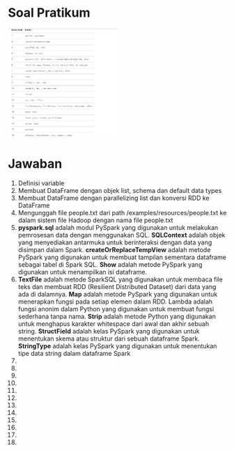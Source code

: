 <h1>Soal Pratikum</h1>
<img src="soal.PNG" width="50%">
<h1>Jawaban</h1>
<ol>
  <li>Definisi variable</li>
  <li>Membuat DataFrame dengan objek list, schema dan default data types</li>
  <li>Membuat DataFrame dengan parallelizing list dan konversi RDD ke DataFrame</li>
  <li>Mengunggah file people.txt dari path /examples/resources/people.txt ke dalam sistem file Hadoop dengan nama file people.txt</li>
  <li><b>pyspark.sql</b> adalah modul PySpark yang digunakan untuk melakukan pemrosesan data dengan menggunakan SQL. <b>SQLContext</b> adalah objek yang menyediakan antarmuka untuk berinteraksi dengan data yang disimpan dalam Spark. <b>createOrReplaceTempView</b> adalah metode PySpark yang digunakan untuk membuat tampilan sementara dataframe sebagai tabel di Spark SQL. <b>Show</b> adalah metode PySpark yang digunakan untuk menampilkan isi dataframe.</li>
  <li><b>TextFile</b> adalah metode SparkSQL yang digunakan untuk membaca file teks dan membuat RDD (Resilient Distributed Dataset) dari data yang ada di dalamnya. <b>Map</b> adalah metode PySpark yang digunakan untuk menerapkan fungsi pada setiap elemen dalam RDD. Lambda adalah fungsi anonim dalam Python yang digunakan untuk membuat fungsi sederhana tanpa nama. <b>Strip</b> adalah metode Python yang digunakan untuk menghapus karakter whitespace dari awal dan akhir sebuah string. <b>StructField</b> adalah kelas PySpark yang digunakan untuk menentukan skema atau struktur dari sebuah dataframe Spark. <b>StringType</b> adalah kelas PySpark yang digunakan untuk menentukan tipe data string dalam dataframe Spark</li>
  <li></li>
  <li></li>
  <li></li>
  <li></li>
  <li></li>
  <li></li>
  <li></li>
  <li></li>
  <li></li>
  <li></li>
  <li></li>
  <li></li>
</ol>
